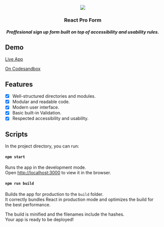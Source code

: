 <p align="center">
<img src="https://github.com/MenaiAla/react-pro-form/blob/master/icon.png"/>
<h3 align="center">React Pro Form</h3>
</p> 
<h5 align="center"> Proffesional sign up form built on top of accessibility and usability rules.</h5>

## Demo

[Live App](https://t7d56.csb.app/)

[On Codesandbox](https://codesandbox.io/s/funny-wood-t7d56)

## Features

- [x] Well-structured directories and modules.
- [x] Modular and readable code.
- [x] Modern user interface.
- [x] Basic built-in Validation.
- [x] Respected accessibility and usability.

## Scripts

In the project directory, you can run:

#### `npm start`

Runs the app in the development mode.<br />
Open [http://localhost:3000](http://localhost:3000) to view it in the browser.

#### `npm run build`

Builds the app for production to the `build` folder.<br />
It correctly bundles React in production mode and optimizes the build for the best performance.

The build is minified and the filenames include the hashes.<br />
Your app is ready to be deployed!

